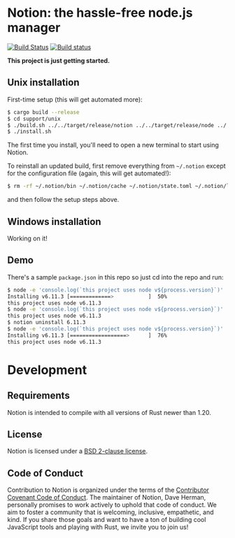 # Notion: the hassle-free node.js manager
[![Build Status](https://travis-ci.org/notion-cli/notion.svg?branch=master)](https://travis-ci.org/notion-cli/notion)
[![Build status](https://ci.appveyor.com/api/projects/status/2cohtlutserh8jfb/branch/master?svg=true)](https://ci.appveyor.com/project/stefanpenner/notion/branch/master)

**This project is just getting started.**

## Unix installation

First-time setup (this will get automated more):
```sh
$ cargo build --release
$ cd support/unix
$ ./build.sh ../../target/release/notion ../../target/release/node ../../target/release/launchbin ../../target/release/launchscript
$ ./install.sh
```
The first time you install, you'll need to open a new terminal to start using Notion.

To reinstall an updated build, first remove everything from `~/.notion` except for the configuration file (again, this will get automated!):
```sh
$ rm -rf ~/.notion/bin ~/.notion/cache ~/.notion/state.toml ~/.notion/launch* ~/.notion/shim ~/.notion/versions
```
and then follow the setup steps above.

## Windows installation

Working on it!

## Demo

There's a sample `package.json` in this repo so just cd into the repo and run:

```sh
$ node -e 'console.log(`this project uses node v${process.version}`)'
Installing v6.11.3 [=============>           ]  50%
this project uses node v6.11.3
$ node -e 'console.log(`this project uses node v${process.version}`)'
this project uses node v6.11.3
$ notion uninstall 6.11.3
$ node -e 'console.log(`this project uses node v${process.version}`)'
Installing v6.11.3 [==================>      ]  76%
this project uses node v6.11.3
```

# Development

## Requirements

Notion is intended to compile with all versions of Rust newer than 1.20.

## License

Notion is licensed under a [BSD 2-clause license](https://github.com/notion-cli/notion/blob/master/LICENSE).

## Code of Conduct

Contribution to Notion is organized under the terms of the [Contributor Covenant Code of Conduct](https://github.com/notion-cli/notion/blob/master/CODE_OF_CONDUCT.md).
The maintainer of Notion, Dave Herman, personally promises to work actively to uphold that code of conduct.
We aim to foster a community that is welcoming, inclusive, empathetic, and kind.
If you share those goals and want to have a ton of building cool JavaScript tools and playing with Rust, we invite you to join us!
